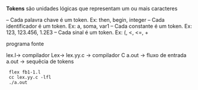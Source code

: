 
**Tokens** são unidades lógicas que representam
um ou mais caracteres

– Cada palavra chave é um token. Ex: then, begin, integer
– Cada identificador é um token. Ex: a, soma, var1
– Cada constante é um token. Ex: 123, 123.456, 1.2E3
– Cada sinal é um token. Ex: (, <, <=, +

programa fonte

lex.l-> compilador Lex-> lex.yy.c -> compilador C a.out -> fluxo de entrada a.out -> sequêcia de tokens

```shell
 flex fb1-1.l
 cc lex.yy.c -lfl
 ./a.out
```